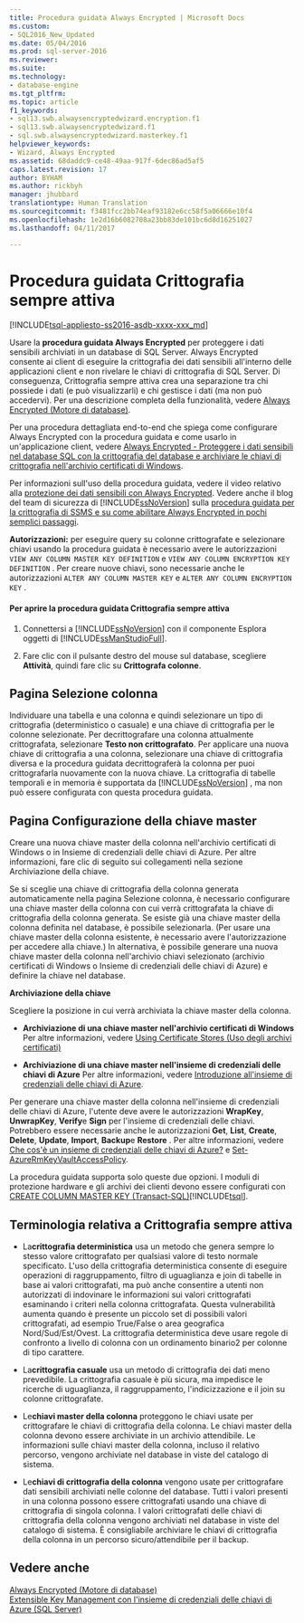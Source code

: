 ```yaml
---
title: Procedura guidata Always Encrypted | Microsoft Docs
ms.custom:
- SQL2016_New_Updated
ms.date: 05/04/2016
ms.prod: sql-server-2016
ms.reviewer: 
ms.suite: 
ms.technology:
- database-engine
ms.tgt_pltfrm: 
ms.topic: article
f1_keywords:
- sql13.swb.alwaysencryptedwizard.encryption.f1
- sql13.swb.alwaysencryptedwizard.f1
- sql.swb.alwaysencryptedwizard.masterkey.f1
helpviewer_keywords:
- Wizard, Always Encrypted
ms.assetid: 68daddc9-ce48-49aa-917f-6dec86ad5af5
caps.latest.revision: 17
author: BYHAM
ms.author: rickbyh
manager: jhubbard
translationtype: Human Translation
ms.sourcegitcommit: f3481fcc2bb74eaf93182e6cc58f5a06666e10f4
ms.openlocfilehash: 1e2d16b6082708a23bb83de101bc6d8d16251027
ms.lasthandoff: 04/11/2017

---
```

# <a name="always-encrypted-wizard"></a>Procedura guidata Crittografia sempre attiva
[!INCLUDE[tsql-appliesto-ss2016-asdb-xxxx-xxx_md](../../../includes/tsql-appliesto-ss2016-asdb-xxxx-xxx-md.md)]

  Usare la **procedura guidata Always Encrypted** per proteggere i dati sensibili archiviati in un database di SQL Server. Always Encrypted consente ai client di eseguire la crittografia dei dati sensibili all'interno delle applicazioni client e non rivelare le chiavi di crittografia di SQL Server. Di conseguenza, Crittografia sempre attiva crea una separazione tra chi possiede i dati (e può visualizzarli) e chi gestisce i dati (ma non può accedervi).  Per una descrizione completa della funzionalità, vedere [Always Encrypted &#40;Motore di database&#41;](../../../relational-databases/security/encryption/always-encrypted-database-engine.md).  
  
 Per una procedura dettagliata end-to-end che spiega come configurare Always Encrypted con la procedura guidata e come usarlo in un'applicazione client, vedere [Always Encrypted - Proteggere i dati sensibili nel database SQL con la crittografia del database e archiviare le chiavi di crittografia nell'archivio certificati di Windows](https://azure.microsoft.com/documentation/articles/sql-database-always-encrypted/).  
  
 Per informazioni sull'uso della procedura guidata, vedere il video relativo alla [protezione dei dati sensibili con Always Encrypted](https://channel9.msdn.com/events/DataDriven/SQLServer2016/AlwaysEncrypted). Vedere anche il blog del team di sicurezza di [!INCLUDE[ssNoVersion](../../../includes/ssnoversion-md.md)] sulla [procedura guidata per la crittografia di SSMS e su come abilitare Always Encrypted in pochi semplici passaggi](http://blogs.msdn.com/b/sqlsecurity/archive/2015/11/01/ssms-encryption-wizard-enabling-always-encrypted-made-easy.aspx).  
  
 **Autorizzazioni:** per eseguire query su colonne crittografate e selezionare chiavi usando la procedura guidata è necessario avere le autorizzazioni `VIEW ANY COLUMN MASTER KEY DEFINITION` e `VIEW ANY COLUMN ENCRYPTION KEY DEFINITION` . Per creare nuove chiavi, sono necessarie anche le autorizzazioni `ALTER ANY COLUMN MASTER KEY` e `ALTER ANY COLUMN ENCRYPTION KEY` .  
  
#### <a name="to-open-the-always-encrypted-wizard"></a>Per aprire la procedura guidata Crittografia sempre attiva  
  
1.  Connettersi a [!INCLUDE[ssNoVersion](../../../includes/ssnoversion-md.md)] con il componente Esplora oggetti di [!INCLUDE[ssManStudioFull](../../../includes/ssmanstudiofull-md.md)].  
  
2.  Fare clic con il pulsante destro del mouse sul database, scegliere **Attività**, quindi fare clic su **Crittografa colonne**.  
  
## <a name="column-selection-page"></a>Pagina Selezione colonna  
 Individuare una tabella e una colonna e quindi selezionare un tipo di crittografia (deterministico o casuale) e una chiave di crittografia per le colonne selezionate. Per decrittografare una colonna attualmente crittografata, selezionare **Testo non crittografato**. Per applicare una nuova chiave di crittografia a una colonna, selezionare una chiave di crittografia diversa e la procedura guidata decrittograferà la colonna per puoi crittografarla nuovamente con la nuova chiave. La crittografia di tabelle temporali e in memoria è supportata da [!INCLUDE[ssNoVersion](../../../includes/ssnoversion-md.md)] , ma non può essere configurata con questa procedura guidata.  
  
## <a name="master-key-configuration-page"></a>Pagina Configurazione della chiave master  
 Creare una nuova chiave master della colonna nell'archivio certificati di Windows o in Insieme di credenziali delle chiavi di Azure. Per altre informazioni, fare clic di seguito sui collegamenti nella sezione Archiviazione della chiave.  
  
 Se si sceglie una chiave di crittografia della colonna generata automaticamente nella pagina Selezione colonna, è necessario configurare una chiave master della colonna con cui verrà crittografata la chiave di crittografia della colonna generata. Se esiste già una chiave master della colonna definita nel database, è possibile selezionarla. (Per usare una chiave master della colonna esistente, è necessario avere l'autorizzazione per accedere alla chiave.) In alternativa, è possibile generare una nuova chiave master della colonna nell'archivio chiavi selezionato (archivio certificati di Windows o Insieme di credenziali delle chiavi di Azure) e definire la chiave nel database.  
  
 **Archiviazione della chiave**  
  
 Scegliere la posizione in cui verrà archiviata la chiave master della colonna.  
  
-   **Archiviazione di una chiave master nell'archivio certificati di Windows** Per altre informazioni, vedere [Using Certificate Stores (Uso degli archivi certificati)](https://msdn.microsoft.com/library/windows/desktop/aa388160.aspx)  
  
-   **Archiviazione di una chiave master nell'insieme di credenziali delle chiavi di Azure** Per altre informazioni, vedere [Introduzione all'insieme di credenziali delle chiavi di Azure](https://azure.microsoft.com/documentation/articles/key-vault-get-started/).  
  
 Per generare una chiave master della colonna nell'insieme di credenziali delle chiavi di Azure, l'utente deve avere le autorizzazioni **WrapKey**, **UnwrapKey**, **Verify**e **Sign** per l'insieme di credenziali delle chiavi. Potrebbero essere necessarie anche le autorizzazioni **Get**, **List**, **Create**, **Delete**, **Update**, **Import**, **Backup**e **Restore** . Per altre informazioni, vedere [Che cos'è un insieme di credenziali delle chiavi di Azure?](https://azure.microsoft.com/documentation/articles/key-vault-whatis/) e   [Set-AzureRmKeyVaultAccessPolicy](https://msdn.microsoft.com/library/mt603625.aspx).  
  
 La procedura guidata supporta solo queste due opzioni. I moduli di protezione hardware e gli archivi dei clienti devono essere configurati con [CREATE COLUMN MASTER KEY &#40;Transact-SQL&#41;](../../../t-sql/statements/create-column-master-key-transact-sql.md)[!INCLUDE[tsql](../../../includes/tsql-md.md)].  
  
## <a name="always-encrypted-terms"></a>Terminologia relativa a Crittografia sempre attiva  
  
-   La**crittografia deterministica** usa un metodo che genera sempre lo stesso valore crittografato per qualsiasi valore di testo normale specificato. L'uso della crittografia deterministica consente di eseguire operazioni di raggruppamento, filtro di uguaglianza e join di tabelle in base ai valori crittografati, ma può anche consentire a utenti non autorizzati di indovinare le informazioni sui valori crittografati esaminando i criteri nella colonna crittografata. Questa vulnerabilità aumenta quando è presente un piccolo set di possibili valori crittografati, ad esempio True/False o area geografica Nord/Sud/Est/Ovest. La crittografia deterministica deve usare regole di confronto a livello di colonna con un ordinamento binario2 per colonne di tipo carattere.  
  
-   La**crittografia casuale** usa un metodo di crittografia dei dati meno prevedibile. La crittografia casuale è più sicura, ma impedisce le ricerche di uguaglianza, il raggruppamento, l'indicizzazione e il join su colonne crittografate.  
  
-   Le**chiavi master della colonna** proteggono le chiavi usate per crittografare le chiavi di crittografia della colonna. Le chiavi master della colonna devono essere archiviate in un archivio attendibile. Le informazioni sulle chiavi master della colonna, incluso il relativo percorso, vengono archiviate nel database in viste del catalogo di sistema.  
  
-   Le**chiavi di crittografia della colonna** vengono usate per crittografare dati sensibili archiviati nelle colonne del database. Tutti i valori presenti in una colonna possono essere crittografati usando una chiave di crittografia di singola colonna. I valori crittografati delle chiavi di crittografia della colonna vengono archiviati nel database in viste del catalogo di sistema. È consigliabile archiviare le chiavi di crittografia della colonna in un percorso sicuro/attendibile per il backup.  
  
## <a name="see-also"></a>Vedere anche  
 [Always Encrypted &#40;Motore di database&#41;](../../../relational-databases/security/encryption/always-encrypted-database-engine.md)   
 [Extensible Key Management con l'insieme di credenziali delle chiavi di Azure &#40;SQL Server&#41;](../../../relational-databases/security/encryption/extensible-key-management-using-azure-key-vault-sql-server.md)  
  
  

